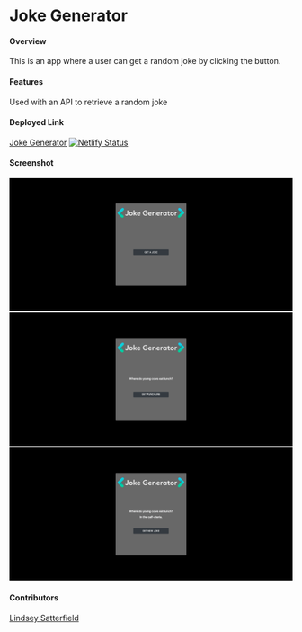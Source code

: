 # Joke Generator 

#### Overview
This is an app where a user can get a random joke by clicking the button.

#### Features
Used with an API to retrieve a random joke

#### Deployed Link
[Joke Generator](https://lindseysatterfield-joke-generator.netlify.app/) [![Netlify Status](https://api.netlify.com/api/v1/badges/c81bb0c2-5e9b-4ac9-9a39-420258f52be4/deploy-status)](https://app.netlify.com/sites/lindseysatterfield-joke-generator/deploys)

#### Screenshot
![](./src/assets/joke.png)
![](./src/assets/jokeOne.png)
![](./src/assets/jokeTwo.png)

#### Contributors
[Lindsey Satterfield](https://github.com/lindseysatterfield)
